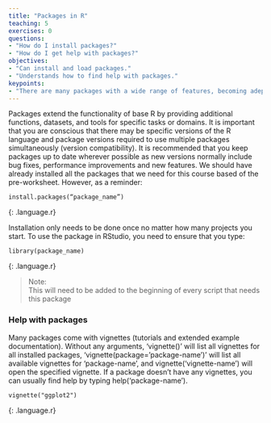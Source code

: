 ```yaml
---
title: "Packages in R"
teaching: 5
exercises: 0
questions:
- "How do I install packages?"
- "How do I get help with packages?"
objectives:
- "Can install and load packages."
- "Understands how to find help with packages."
keypoints:
- "There are many packages with a wide range of features, becoming adept at utilising packages is key to getting the most out of R"
---
```


Packages extend the functionality of base R by providing additional functions, datasets, and tools for specific tasks or domains. It is important that you are conscious that there may be specific versions of the R language and package versions required to use multiple packages simultaneously (version compatibility). It is recommended that you keep packages up to date wherever possible as new versions normally include bug fixes, performance improvements and new features. We should have already installed all the packages that we need for this course based of the pre-worksheet. However, as a reminder:

```
install.packages(“package_name”)
```
{: .language.r}

Installation only needs to be done once no matter how many projects you start. To use the package in RStudio, you need to ensure that you type:

```
library(package_name) 
```
{: .language.r}

> Note:   
> This will need to be added to the beginning of every script that needs this package


### Help with packages

Many packages come with vignettes (tutorials and extended example documentation). Without any arguments, ‘vignette()’ will list all vignettes for all installed packages, ‘vignette(package=’package-name’)’ will list all available vignettes for ‘package-name’, and vignette(‘vignette-name’) will open the specified vignette. If a package doesn’t have any vignettes, you can usually find help by typing help(‘package-name’).

```
vignette("ggplot2")
```
{: .language.r}
